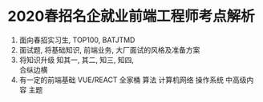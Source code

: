 # 2020春招名企就业前端工程师考点解析

1. 面向春招实习生, TOP100, BATJTMD
2. 面试题,  将基础知识,  前端业务,  大厂面试的风格及准备方案
3. 将知识升级 知其一,  其二,  知三,  知四,  
合纵边横
4. 有一定的前端基础 VUE/REACT 全家桶  算法  计算机网络  操作系统  中高级内容  主题